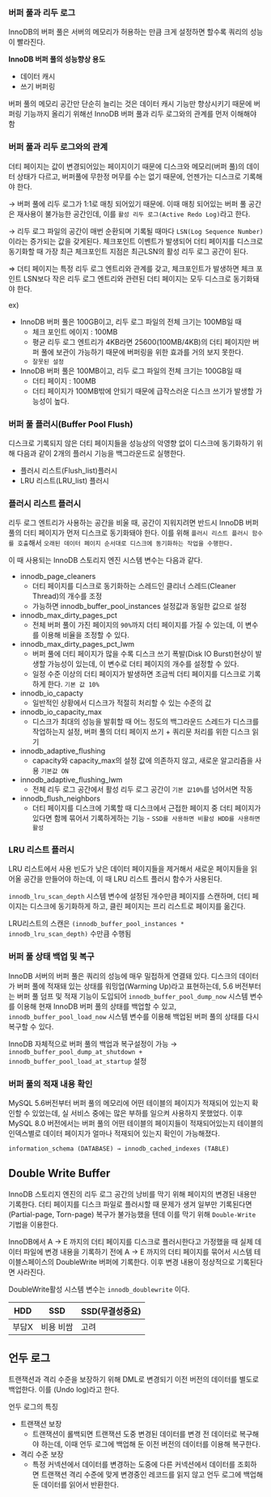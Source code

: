 ### 버퍼 풀과 리두 로그

InnoDB의 버퍼 풀은 서버의 메모리가 허용하는 만큼 크게 설정하면 할수록 쿼리의 성능이 빨라진다.

**InnoDB 버퍼 풀의 성능향상 용도**

- 데이터 캐시
- 쓰기 버퍼링

버퍼 풀의 메모리 공간만 단순히 늘리는 것은 데이터 캐시 기능만 향상시키기 때문에 버퍼링 기능까지 올리기 위해선 InnoDB 버퍼 풀과 리두 로그와의 관계를 먼저 이해해야 함

### 버퍼 풀과 리두 로그와의 관계

더티 페이지는 값이 변경되어있는 페이지이기 때문에 디스크와 메모리(버퍼 풀)의 데이터 상태가 다르고, 버퍼풀에 무한정 머무를 수는 없기 때문에, 언젠가는 디스크로 기록해야 한다.

→ 버퍼 풀에 리두 로그가 1:1로 매칭 되어있기 때문에. 이때 매칭 되어있는 버퍼 풀 공간은 재사용이 불가능한 공간인데, 이를 `활성 리두 로그(Active Redo Log)`라고 한다.

→ 리두 로그 파일의 공간이 매번 순환되며 기록될 때마다 `LSN(Log Sequence Number)`이라는 증가되는 값을 갖게된다. 체크포인트 이벤트가 발생되어 더티 페이지를 디스크로 동기화할 때 가장 최근 체크포인트 지점은 최근LSN의 활성 리두 로그 공간이 된다.

⇒ 더티 페이지는 특정 리두 로그 엔트리와 관계를 갖고, 체크포인트가 발생하면 체크 포인트 LSN보다 작은 리두 로그 엔트리와 관련된 더티 페이지는 모두 디스크로 동기화돼야 한다.

ex)

- InnoDB 버퍼 풀은 100GB이고, 리두 로그 파일의 전체 크기는 100MB일 때
    - 체크 포인트 에이지 : 100MB
    - 평균 리두 로그 엔트리가 4KB라면 25600(100MB/4KB)의 더티 페이지만 버퍼 풀에 보관이 가능하기 때문에 버퍼링을 위한 효과를 거의 보지 못한다.
    - `잘못된 설정`
- InnoDB 버퍼 풀은 100MB이고, 리두 로그 파일의 전체 크기는 100GB일 때
    - 더티 페이지 : 100MB
    - 더티 페이지가 100MB밖에 안되기 때문에 급작스러운 디스크 쓰기가 발생할 가능성이 높다.

### 버퍼 풀 플러시(Buffer Pool Flush)

디스크로 기록되지 않은 더티 페이지들을 성능상의 악영향 없이 디스크에 동기화하기 위해 다음과 같이 2개의 플러시 기능을 백그라운드로 실행한다.

- 플러시 리스트(Flush_list)플러시
- LRU 리스트(LRU_list) 플러시

### 플러시 리스트 플러시

리두 로그 엔트리가 사용하는 공간을 비울 때, 공간이 지워지려면 반드시 InnoDB 버퍼 풀의 더티 페이지가 먼저 디스크로 동기화돼야 한다. 이를 위해 `플러시 리스트 플러시 함수를 호출`해서 `오래된 데이터 페이지 순서대로 디스크에 동기화하는 작업을 수행한다.`

이 때 사용되는 InnoDB 스토리지 엔진 시스템 변수는 다음과 같다.

- innodb_page_cleaners
    - 더티 페이지를 디스크로 동기화하는 스레드인 클리너 스레드(Cleaner Thread)의 개수를 조정
    - 가능하면 innodb_buffer_pool_instances 설정값과 동일한 값으로 설정
- innodb_max_dirty_pages_pct
    - 전체 버퍼 풀이 가진 페이지의 `90%`까지 더티 페이지를 가질 수 있는데, 이 변수를 이용해 비율을 조정할 수 있다.
- innodb_max_dirty_pages_pct_lwm
    - 버퍼 풀에 더티 페이지가 많을 수록 디스크 쓰기 폭발(Disk IO Burst)현상이 발생할 가능성이 있는데, 이 변수로 더티 페이지의 개수를 설정할 수 있다.
    - 일정 수준 이상의 더티 페이지가 발생하면 조금씩 더티 페이지를 디스크로 기록하게 한다.
    `기본 값 10%`
- innodb_io_capacty
    - 일반적인 상황에서 디스크가 적절히 처리할 수 있는 수준의 값
- innodb_io_capacity_max
    - 디스크가 최대의 성능을 발휘할 때 어느 정도의 백그라운드 스레드가 디스크를 작업하는지 설정, 버퍼 풀의 더티 페이지 쓰기 + 쿼리문 처리를 위한 디스크 읽기
- innodb_adaptive_flushing
    - capacity와 capacity_max의 설정 값에 의존하지 않고, 새로운 알고리즘을 사용 `기본값 ON`
- innodb_adaptive_flushing_lwm
    - 전체 리두 로그 공간에서 활성 리두 로그 공간이 `기본 값10%`를 넘어서면 작동
- innodb_flush_neighbors
    - 더티 페이지를 디스크에 기록할 때 디스크에서 근접한 페이지 중 더티 페이지가 있다면 함께 묶어서 기록하게하는 기능 - `SSD를 사용하면 비활성 HDD를 사용하면 활성`

### LRU 리스트 플러시

LRU 리스트에서 사용 빈도가 낮은 데이터 페이지들을 제거해서 새로운 페이지들을 읽어올 공간을 만들어야 하는데, 이 때 LRU 리스트 플러시 함수가 사용된다.

`innodb_lru_scan_depth` 시스템 변수에 설정된 개수만큼 페이지를 스캔하며, 더티 페이지는 디스크에 동기화하게 하고, 클린 페이지는 프리 리스트로 페이지를 옮긴다.

LRU리스트의 스캔은 `(innodb_buffer_pool_instances * innodb_lru_scan_depth)` 수만큼 수행됨

### 버퍼 풀 상태 백업 및 복구

InnoDB 서버의 버퍼 풀은 쿼리의 성능에 매우 밀접하게 연결돼 있다. 디스크의 데이터가 버퍼 풀에 적재돼 있는 상태를 워밍업(Warming Up)라고 표현하는데, 5.6 버전부터는 버퍼 풀 덤프 및 적재 기능이 도입되어 `innodb_buffer_pool_dump_now` 시스템 변수를 이용해 현재 InnoDB 버퍼 풀의 상태를 백업할 수 있고, `innodb_buffer_pool_load_now` 시스템 변수를 이용해 백업된 버퍼 풀의 상태를 다시 복구할 수 있다.

InnoDB 자체적으로 버퍼 풀의 백업과 복구설정이 가능 → `innodb_buffer_pool_dump_at_shutdown + innodb_buffer_pool_load_at_startup` 설정

### 버퍼 풀의 적재 내용 확인

MySQL 5.6버전부터 버퍼 풀의 메모리에 어떤 테이블의 페이지가 적재되어 있는지 확인할 수 있었는데, 실 서비스 중에는 많은 부하를 일으켜 사용하지 못했었다. 이후 MySQL 8.0 버전에서는 버퍼 풀의 어떤 테이블의 페이지들이 적재되어있는지 테이블의 인덱스별로 데이터 페이지가 얼마나 적재되어 있는지 확인이 가능해졌다.

`information_schema (DATABASE) → innodb_cached_indexes (TABLE)`

## Double Write Buffer

InnoDB 스토리지 엔진의 리두 로그 공간의 낭비를 막기 위해 페이지의 변경된 내용만 기록한다. 더티 페이지를 디스크 파일로 플러시할 때 문제가 생겨 일부만 기록된다면(Partial-page, Torn-page) 복구가 불가능했을 텐데 이를 막기 위해 `Double-Write` 기법을 이용한다.

InnoDB에서 A → E 까지의 더티 페이지를 디스크로 플러시한다고 가정했을 때 실제 데이터 파일에 변경 내용을 기록하기 전에 A → E 까지의 더티 페이지를 묶어서 시스템 테이블스페이스의 DoubleWrite 버퍼에 기록한다. 이후 변경 내용이 정상적으로 기록된다면 사라진다.

DoubleWrite활성 시스템 변수는 `innodb_doublewrite` 이다.

| HDD | SSD | SSD(무결성중요) |
| --- | --- | --- |
| 부담X | 비용 비쌈 | 고려 |

## 언두 로그

트랜잭션과 격리 수준을 보장하기 위해 DML로 변경되기 이전 버전의 데이터를 별도로 백업한다. 이를 (Undo log)라고 한다.

언두 로그의 특징

- 트랜잭션 보장
    - 트랜잭션이 롤백되면 트랜잭션 도중 변경된 데이터를 변경 전 데이터로 복구해야 하는데, 이때 언두 로그에 백업해 둔 이전 버전의 데이터를 이용해 복구한다.
- 격리 수준 보장
    - 특정 커넥션에서 데이터를 변경하는 도중에 다른 커넥션에서 데이터를 조회하면 트랜잭션 격리 수준에 맞게 변경중인 레코드를 읽지 않고 언두 로그에 백업해둔 데이터를 읽어서 반환한다.
